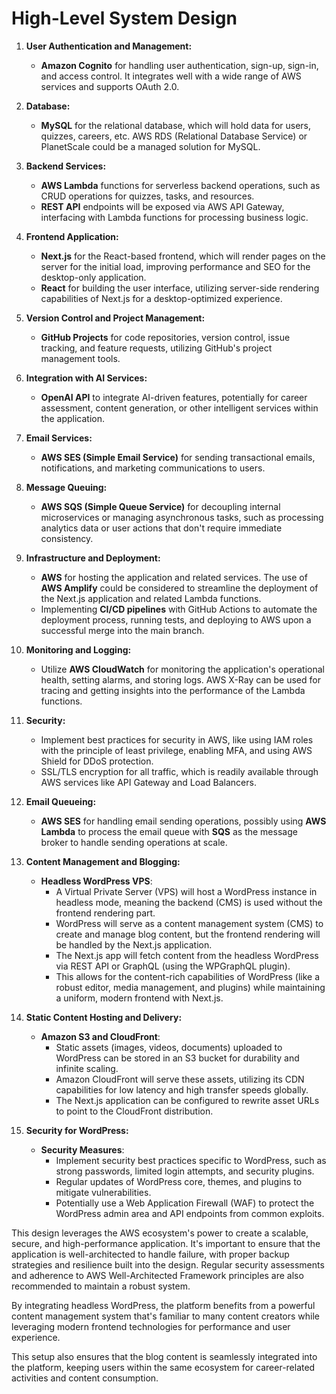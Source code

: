 # High-Level System Design

1. **User Authentication and Management:**
   - **Amazon Cognito** for handling user authentication, sign-up, sign-in, and access control. It integrates well with a wide range of AWS services and supports OAuth 2.0.

2. **Database:**
   - **MySQL** for the relational database, which will hold data for users, quizzes, careers, etc. AWS RDS (Relational Database Service) or PlanetScale could be a managed solution for MySQL.

3. **Backend Services:**
   - **AWS Lambda** functions for serverless backend operations, such as CRUD operations for quizzes, tasks, and resources.
   - **REST API** endpoints will be exposed via AWS API Gateway, interfacing with Lambda functions for processing business logic.

4. **Frontend Application:**
   - **Next.js** for the React-based frontend, which will render pages on the server for the initial load, improving performance and SEO for the desktop-only application.
   - **React** for building the user interface, utilizing server-side rendering capabilities of Next.js for a desktop-optimized experience.

5. **Version Control and Project Management:**
   - **GitHub Projects** for code repositories, version control, issue tracking, and feature requests, utilizing GitHub's project management tools.

6. **Integration with AI Services:**
   - **OpenAI API** to integrate AI-driven features, potentially for career assessment, content generation, or other intelligent services within the application.

7. **Email Services:**
   - **AWS SES (Simple Email Service)** for sending transactional emails, notifications, and marketing communications to users.

8. **Message Queuing:**
   - **AWS SQS (Simple Queue Service)** for decoupling internal microservices or managing asynchronous tasks, such as processing analytics data or user actions that don't require immediate consistency.

9. **Infrastructure and Deployment:**
   - **AWS** for hosting the application and related services. The use of **AWS Amplify** could be considered to streamline the deployment of the Next.js application and related Lambda functions.
   - Implementing **CI/CD pipelines** with GitHub Actions to automate the deployment process, running tests, and deploying to AWS upon a successful merge into the main branch.

10. **Monitoring and Logging:**
    - Utilize **AWS CloudWatch** for monitoring the application's operational health, setting alarms, and storing logs. AWS X-Ray can be used for tracing and getting insights into the performance of the Lambda functions.

11. **Security:**
    - Implement best practices for security in AWS, like using IAM roles with the principle of least privilege, enabling MFA, and using AWS Shield for DDoS protection.
    - SSL/TLS encryption for all traffic, which is readily available through AWS services like API Gateway and Load Balancers.

12. **Email Queueing:**
    - **AWS SES** for handling email sending operations, possibly using **AWS Lambda** to process the email queue with **SQS** as the message broker to handle sending operations at scale.

13. **Content Management and Blogging:**
    - **Headless WordPress VPS**: 
      - A Virtual Private Server (VPS) will host a WordPress instance in headless mode, meaning the backend (CMS) is used without the frontend rendering part.
      - WordPress will serve as a content management system (CMS) to create and manage blog content, but the frontend rendering will be handled by the Next.js application.
      - The Next.js app will fetch content from the headless WordPress via REST API or GraphQL (using the WPGraphQL plugin).
      - This allows for the content-rich capabilities of WordPress (like a robust editor, media management, and plugins) while maintaining a uniform, modern frontend with Next.js.

14. **Static Content Hosting and Delivery:**
    - **Amazon S3 and CloudFront**: 
      - Static assets (images, videos, documents) uploaded to WordPress can be stored in an S3 bucket for durability and infinite scaling.
      - Amazon CloudFront will serve these assets, utilizing its CDN capabilities for low latency and high transfer speeds globally.
      - The Next.js application can be configured to rewrite asset URLs to point to the CloudFront distribution.

15. **Security for WordPress:**
    - **Security Measures**: 
      - Implement security best practices specific to WordPress, such as strong passwords, limited login attempts, and security plugins.
      - Regular updates of WordPress core, themes, and plugins to mitigate vulnerabilities.
      - Potentially use a Web Application Firewall (WAF) to protect the WordPress admin area and API endpoints from common exploits.


This design leverages the AWS ecosystem's power to create a scalable, secure, and high-performance application. It's important to ensure that the application is well-architected to handle failure, with proper backup strategies and resilience built into the design. Regular security assessments and adherence to AWS Well-Architected Framework principles are also recommended to maintain a robust system.

By integrating headless WordPress, the platform benefits from a powerful content management system that's familiar to many content creators while leveraging modern frontend technologies for performance and user experience. 

This setup also ensures that the blog content is seamlessly integrated into the platform, keeping users within the same ecosystem for career-related activities and content consumption. 
